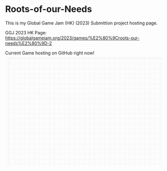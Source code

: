 # Roots-of-our-Needs
This is my Global Game Jam (HK) (2023) Submittion project hosting page.

GGJ 2023 HK Page:
https://globalgamejam.org/2023/games/%E2%80%9Croots-our-needs%E2%80%9D-2

Current Game hosting on GitHub right now!
![This is an image](https://github.com/nelsonlan01/Roots-of-our-Needs/blob/bc20256c29d5cbfca4acefd2e5f08be6a40a1ba4/current%20game/roots_of_our_needs_current_game.png)
